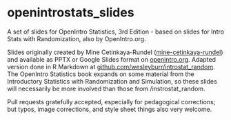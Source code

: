 # openintrostats_slides
A set of slides for OpenIntro Statistics, 3rd Edition - based on slides for Intro Stats with Randomization, also by OpenIntro.org.

Slides originally created by Mine Cetinkaya-Rundel ([mine-cetinkaya-rundel](http://github.com/mine-cetinkaya-rundel)) and available as PPTX or Google Slides format on [openintro.org](http://openintro.org). Adapted version done in R Markdown at [github.com/wesleyburr/introstat_random](https://github.com/wesleyburr/introstat_random). The OpenIntro Statistics book expands on some material from the Introductory Statistics with Randomization and Simulation, so these slides will necessarily be more involved than those from /instrostat_random. 

Pull requests gratefully accepted, especially for pedagogical corrections; but typos, image corrections, and style sheet things also very welcome.
